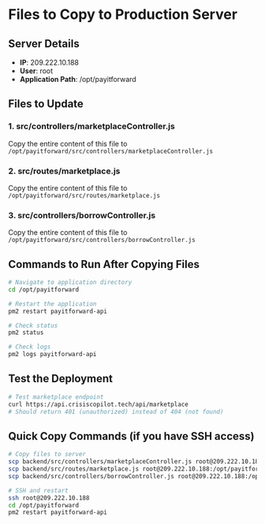 # Files to Copy to Production Server

## Server Details

- **IP**: 209.222.10.188
- **User**: root
- **Application Path**: /opt/payitforward

## Files to Update

### 1. src/controllers/marketplaceController.js

Copy the entire content of this file to `/opt/payitforward/src/controllers/marketplaceController.js`

### 2. src/routes/marketplace.js

Copy the entire content of this file to `/opt/payitforward/src/routes/marketplace.js`

### 3. src/controllers/borrowController.js

Copy the entire content of this file to `/opt/payitforward/src/controllers/borrowController.js`

## Commands to Run After Copying Files

```bash
# Navigate to application directory
cd /opt/payitforward

# Restart the application
pm2 restart payitforward-api

# Check status
pm2 status

# Check logs
pm2 logs payitforward-api
```

## Test the Deployment

```bash
# Test marketplace endpoint
curl https://api.crisiscopilot.tech/api/marketplace
# Should return 401 (unauthorized) instead of 404 (not found)
```

## Quick Copy Commands (if you have SSH access)

```bash
# Copy files to server
scp backend/src/controllers/marketplaceController.js root@209.222.10.188:/opt/payitforward/src/controllers/
scp backend/src/routes/marketplace.js root@209.222.10.188:/opt/payitforward/src/routes/
scp backend/src/controllers/borrowController.js root@209.222.10.188:/opt/payitforward/src/controllers/

# SSH and restart
ssh root@209.222.10.188
cd /opt/payitforward
pm2 restart payitforward-api
```
